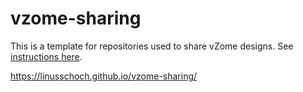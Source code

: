 # vzome-sharing
This is a template for repositories used to share vZome designs.  See [instructions here][sharing].

[sharing]: https://vZome.github.io/vzome/sharing.html

https://linusschoch.github.io/vzome-sharing/
